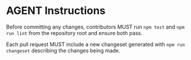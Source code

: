 # AGENT Instructions

Before committing any changes, contributors MUST run `npm test` and `npm run lint` from the repository root and ensure both pass.

Each pull request MUST include a new changeset generated with `npm run changeset` describing the changes being made.
